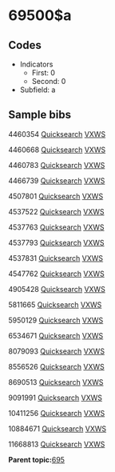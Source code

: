 # 69500$a

## Codes

-   Indicators
    -   First: 0
    -   Second: 0
-   Subfield: a

## Sample bibs

4460354 [Quicksearch](https://search.library.yale.edu/catalog/4460354) [VXWS](http://prodorbis.library.yale.edu:7014/vxws/GetHoldingsService?bibId=4460354)

4460668 [Quicksearch](https://search.library.yale.edu/catalog/4460668) [VXWS](http://prodorbis.library.yale.edu:7014/vxws/GetHoldingsService?bibId=4460668)

4460783 [Quicksearch](https://search.library.yale.edu/catalog/4460783) [VXWS](http://prodorbis.library.yale.edu:7014/vxws/GetHoldingsService?bibId=4460783)

4466739 [Quicksearch](https://search.library.yale.edu/catalog/4466739) [VXWS](http://prodorbis.library.yale.edu:7014/vxws/GetHoldingsService?bibId=4466739)

4507801 [Quicksearch](https://search.library.yale.edu/catalog/4507801) [VXWS](http://prodorbis.library.yale.edu:7014/vxws/GetHoldingsService?bibId=4507801)

4537522 [Quicksearch](https://search.library.yale.edu/catalog/4537522) [VXWS](http://prodorbis.library.yale.edu:7014/vxws/GetHoldingsService?bibId=4537522)

4537763 [Quicksearch](https://search.library.yale.edu/catalog/4537763) [VXWS](http://prodorbis.library.yale.edu:7014/vxws/GetHoldingsService?bibId=4537763)

4537793 [Quicksearch](https://search.library.yale.edu/catalog/4537793) [VXWS](http://prodorbis.library.yale.edu:7014/vxws/GetHoldingsService?bibId=4537793)

4537831 [Quicksearch](https://search.library.yale.edu/catalog/4537831) [VXWS](http://prodorbis.library.yale.edu:7014/vxws/GetHoldingsService?bibId=4537831)

4547762 [Quicksearch](https://search.library.yale.edu/catalog/4547762) [VXWS](http://prodorbis.library.yale.edu:7014/vxws/GetHoldingsService?bibId=4547762)

4905428 [Quicksearch](https://search.library.yale.edu/catalog/4905428) [VXWS](http://prodorbis.library.yale.edu:7014/vxws/GetHoldingsService?bibId=4905428)

5811665 [Quicksearch](https://search.library.yale.edu/catalog/5811665) [VXWS](http://prodorbis.library.yale.edu:7014/vxws/GetHoldingsService?bibId=5811665)

5950129 [Quicksearch](https://search.library.yale.edu/catalog/5950129) [VXWS](http://prodorbis.library.yale.edu:7014/vxws/GetHoldingsService?bibId=5950129)

6534671 [Quicksearch](https://search.library.yale.edu/catalog/6534671) [VXWS](http://prodorbis.library.yale.edu:7014/vxws/GetHoldingsService?bibId=6534671)

8079093 [Quicksearch](https://search.library.yale.edu/catalog/8079093) [VXWS](http://prodorbis.library.yale.edu:7014/vxws/GetHoldingsService?bibId=8079093)

8556526 [Quicksearch](https://search.library.yale.edu/catalog/8556526) [VXWS](http://prodorbis.library.yale.edu:7014/vxws/GetHoldingsService?bibId=8556526)

8690513 [Quicksearch](https://search.library.yale.edu/catalog/8690513) [VXWS](http://prodorbis.library.yale.edu:7014/vxws/GetHoldingsService?bibId=8690513)

9091991 [Quicksearch](https://search.library.yale.edu/catalog/9091991) [VXWS](http://prodorbis.library.yale.edu:7014/vxws/GetHoldingsService?bibId=9091991)

10411256 [Quicksearch](https://search.library.yale.edu/catalog/10411256) [VXWS](http://prodorbis.library.yale.edu:7014/vxws/GetHoldingsService?bibId=10411256)

10884671 [Quicksearch](https://search.library.yale.edu/catalog/10884671) [VXWS](http://prodorbis.library.yale.edu:7014/vxws/GetHoldingsService?bibId=10884671)

11668813 [Quicksearch](https://search.library.yale.edu/catalog/11668813) [VXWS](http://prodorbis.library.yale.edu:7014/vxws/GetHoldingsService?bibId=11668813)

**Parent topic:**[695](../../tags/695/695.md)

